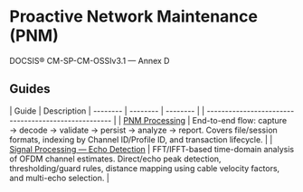 # Proactive Network Maintenance (PNM)

DOCSIS® CM-SP-CM-OSSIv3.1 — Annex D

## Guides

| Guide | Description | -------- | -------- | -------- |
| ---------------------------------------------------- |
| [PNM Processing](pnm-processing.md)  | End-to-end flow: capture → decode → validate → persist → analyze → report. Covers file/session formats, indexing by Channel ID/Profile ID, and transaction lifecycle.  |
| [Signal Processing — Echo Detection](signal-processing/echo-detection.md) | FFT/IFFT-based time-domain analysis of OFDM channel estimates. Direct/echo peak detection, thresholding/guard rules, distance mapping using cable velocity factors, and multi-echo selection. |
